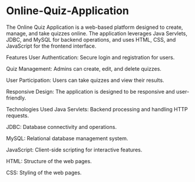 # Online-Quiz-Application
The Online Quiz Application is a web-based platform designed to create, manage, and take quizzes online. The application leverages Java Servlets, JDBC, and MySQL for backend operations, and uses HTML, CSS, and JavaScript for the frontend interface.

Features
User Authentication: Secure login and registration for users.

Quiz Management: Admins can create, edit, and delete quizzes.

User Participation: Users can take quizzes and view their results.

Responsive Design: The application is designed to be responsive and user-friendly.

Technologies Used
Java Servlets: Backend processing and handling HTTP requests.

JDBC: Database connectivity and operations.

MySQL: Relational database management system.

JavaScript: Client-side scripting for interactive features.

HTML: Structure of the web pages.

CSS: Styling of the web pages.
